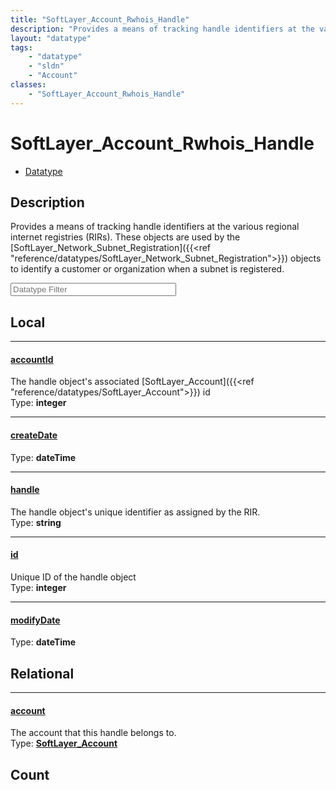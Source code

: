 ```yaml
---
title: "SoftLayer_Account_Rwhois_Handle"
description: "Provides a means of tracking handle identifiers at the various regional internet registries (RIRs). These objects are us... "
layout: "datatype"
tags:
    - "datatype"
    - "sldn"
    - "Account"
classes:
    - "SoftLayer_Account_Rwhois_Handle"
---
```


# SoftLayer_Account_Rwhois_Handle
<div id='service-datatype'>
    <ul id='sldn-reference-tabs'>
        <li id='datatype'> <a href='/reference/datatypes/SoftLayer_Account_Rwhois_Handle' >Datatype</a></li>
    </ul>
</div>

## Description 


Provides a means of tracking handle identifiers at the various regional internet registries (RIRs). These objects are used by the [SoftLayer_Network_Subnet_Registration]({{<ref "reference/datatypes/SoftLayer_Network_Subnet_Registration">}}) objects to identify a customer or organization when a subnet is registered. 





<!-- Filer BEGIN -->
<div class="view-filters">
        <div class="clearfix">
            <div class="search-input-box">
                <input placeholder="Datatype Filter" onkeyup="titleSearch(inputId='prop-input', divId='properties', elementClass='prop-row')" 
                    type="text" id="prop-input" value="" size="30" maxlength="128" class="form-text">
            </div>
        </div>
</div>
<!-- Filer END -->

<div id="properties" class="content">
<div id="localProperties" class="prop-content" >

## Local
<div class="prop-row">

-----
[accountId]: #accountid
#### [accountId]
The handle object's associated [SoftLayer_Account]({{<ref "reference/datatypes/SoftLayer_Account">}}) id   
<span class="type-label">Type: </span>**integer**  



</div>
<div class="prop-row">

-----
[createDate]: #createdate
#### [createDate]
  
<span class="type-label">Type: </span>**dateTime**  



</div>
<div class="prop-row">

-----
[handle]: #handle
#### [handle]
The handle object's unique identifier as assigned by the RIR.   
<span class="type-label">Type: </span>**string**  



</div>
<div class="prop-row">

-----
[id]: #id
#### [id]
Unique ID of the handle object   
<span class="type-label">Type: </span>**integer**  



</div>
<div class="prop-row">

-----
[modifyDate]: #modifydate
#### [modifyDate]
  
<span class="type-label">Type: </span>**dateTime**  



</div>
</div>
<!-- LOCAL PROPERTY END -->

<div id="relationalProperties"  class="prop-content" >

## Relational
<div class="prop-row">

-----
[account]: #account
#### [account]
The account that this handle belongs to.  
<span class="type-label">Type: </span>**<a href='/reference/datatypes/SoftLayer_Account'>SoftLayer_Account </a>**  



</div>

## Count
</div>


